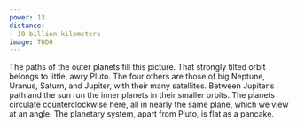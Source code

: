 ```yaml
---
power: 13
distance:
- 10 billion kilometers
image: TODO
---
```

The paths of the outer planets fill this picture. That strongly tilted orbit belongs to little, awry Pluto. The four others are those of big Neptune, Uranus, Saturn, and Jupiter, with their many satellites. Between Jupiter’s path and the sun run the inner planets in their smaller orbits. The planets circulate counterclockwise here, all in nearly the same plane, which we view at an angle. The planetary system, apart from Pluto, is flat as a pancake.

